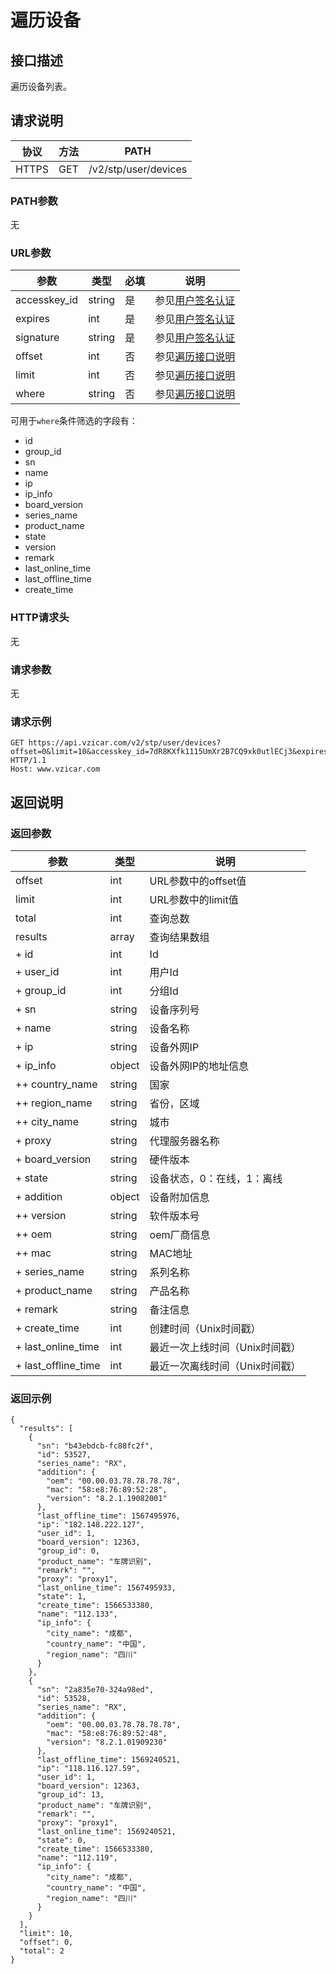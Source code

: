 # 遍历设备

## 接口描述

遍历设备列表。

## 请求说明

协议 | 方法 | PATH 
---|---|---
HTTPS | GET | /v2/stp/user/devices

### PATH参数

无

### URL参数

参数 | 类型 | 必填 | 说明
---|---|---|---
accesskey_id | string | 是 | 参见[用户签名认证](/SIGNATURE.md)
expires | int | 是 | 参见[用户签名认证](/SIGNATURE.md)
signature | string | 是 | 参见[用户签名认证](/SIGNATURE.md)
offset | int | 否 | 参见[遍历接口说明](/SCAN.md)
limit | int | 否 | 参见[遍历接口说明](/SCAN.md)
where | string | 否 | 参见[遍历接口说明](/SCAN.md)

可用于`where`条件筛选的字段有：
- id
- group_id
- sn
- name
- ip
- ip_info
- board_version
- series_name
- product_name
- state
- version
- remark
- last_online_time
- last_offline_time
- create_time

### HTTP请求头

无

### 请求参数

无

### 请求示例

```
GET https://api.vzicar.com/v2/stp/user/devices?offset=0&limit=10&accesskey_id=7dR8KXfk1115UmXr2B7CQ9xk0utlECj3&expires=1569316131&signature=6jqlUE%2BdvcLlF5bzlWHX09ZmFnY%3D HTTP/1.1
Host: www.vzicar.com
```

## 返回说明

### 返回参数

参数 | 类型 | 说明
---|---|---
offset | int | URL参数中的offset值
limit | int | URL参数中的limit值
total | int | 查询总数
results | array | 查询结果数组
+ id | int | Id
+ user_id | int | 用户Id
+ group_id | int | 分组Id
+ sn | string | 设备序列号
+ name | string | 设备名称
+ ip | string | 设备外网IP
+ ip_info | object | 设备外网IP的地址信息
++ country_name | string | 国家
++ region_name | string | 省份，区域
++ city_name | string | 城市
+ proxy | string | 代理服务器名称
+ board_version | string | 硬件版本
+ state | string | 设备状态，0：在线，1：离线
+ addition | object | 设备附加信息
++ version | string | 软件版本号
++ oem | string | oem厂商信息
++ mac | string | MAC地址
+ series_name | string | 系列名称
+ product_name | string | 产品名称
+ remark | string | 备注信息
+ create_time | int | 创建时间（Unix时间戳）
+ last_online_time | int | 最近一次上线时间（Unix时间戳）
+ last_offline_time | int | 最近一次离线时间（Unix时间戳）

### 返回示例

```
{
  "results": [
    {
      "sn": "b43ebdcb-fc88fc2f",
      "id": 53527,
      "series_name": "RX",
      "addition": {
        "oem": "00.00.03.78.78.78.78",
        "mac": "58:e8:76:89:52:28",
        "version": "8.2.1.19082001"
      },
      "last_offline_time": 1567495976,
      "ip": "182.148.222.127",
      "user_id": 1,
      "board_version": 12363,
      "group_id": 0,
      "product_name": "车牌识别",
      "remark": "",
      "proxy": "proxy1",
      "last_online_time": 1567495933,
      "state": 1,
      "create_time": 1566533380,
      "name": "112.133",
      "ip_info": {
        "city_name": "成都",
        "country_name": "中国",
        "region_name": "四川"
      }
    },
    {
      "sn": "2a835e70-324a98ed",
      "id": 53528,
      "series_name": "RX",
      "addition": {
        "oem": "00.00.03.78.78.78.78",
        "mac": "58:e8:76:89:52:48",
        "version": "8.2.1.01909230"
      },
      "last_offline_time": 1569240521,
      "ip": "118.116.127.59",
      "user_id": 1,
      "board_version": 12363,
      "group_id": 13,
      "product_name": "车牌识别",
      "remark": "",
      "proxy": "proxy1",
      "last_online_time": 1569240521,
      "state": 0,
      "create_time": 1566533380,
      "name": "112.119",
      "ip_info": {
        "city_name": "成都",
        "country_name": "中国",
        "region_name": "四川"
      }
    }
  ],
  "limit": 10,
  "offset": 0,
  "total": 2
}
```